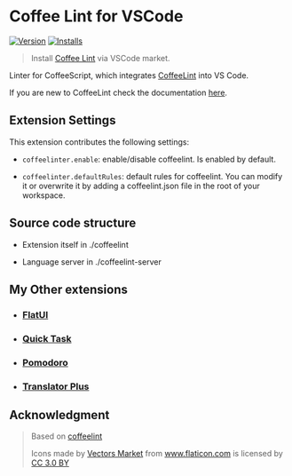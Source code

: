 # Coffee Lint for VSCode

<a href="https://marketplace.visualstudio.com/items?itemName=lkytal.coffeelinter"><img src="https://vsmarketplacebadges.dev/version/lkytal.coffeelinter.svg?style=flat-square" alt="Version"></a>
<a href="https://marketplace.visualstudio.com/items?itemName=lkytal.coffeelinter"><img src="https://vsmarketplacebadges.dev/installs/lkytal.coffeelinter.svg?style=flat-square" alt="Installs"></a>

> Install [Coffee Lint](https://marketplace.visualstudio.com/items?itemName=lkytal.coffeelinter) via VSCode market.

Linter for CoffeeScript, which integrates [CoffeeLint](http://www.coffeelint.org/) into VS Code.

If you are new to CoffeeLint check the documentation [here](http://coffeelint.org/).

## Extension Settings

This extension contributes the following settings:

- `coffeelinter.enable`: enable/disable coffeelint. Is enabled by default.

- `coffeelinter.defaultRules`: default rules for coffeelint. You can modify it or overwrite it by adding a coffeelint.json file in the root of your workspace.

## Source code structure

- Extension itself in ./coffeelint

- Language server in ./coffeelint-server

## My Other extensions

- ### [FlatUI](https://marketplace.visualstudio.com/items?itemName=lkytal.FlatUI)
- ### [Quick Task](https://marketplace.visualstudio.com/items?itemName=lkytal.quicktask)
- ### [Pomodoro](https://marketplace.visualstudio.com/items?itemName=lkytal.pomodoro)
- ### [Translator Plus](https://marketplace.visualstudio.com/items?itemName=lkytal.translatorplus)

## Acknowledgment

> Based on [coffeelint](https://marketplace.visualstudio.com/items?itemName=slb235.vscode-coffeelint)
> <div>Icons made by <a href="http://www.flaticon.com/authors/vectors-market" title="Vectors Market">Vectors Market</a> from <a href="http://www.flaticon.com" title="Flaticon">www.flaticon.com</a> is licensed by <a href="http://creativecommons.org/licenses/by/3.0/" title="Creative Commons BY 3.0" target="_blank">CC 3.0 BY</a></div>
